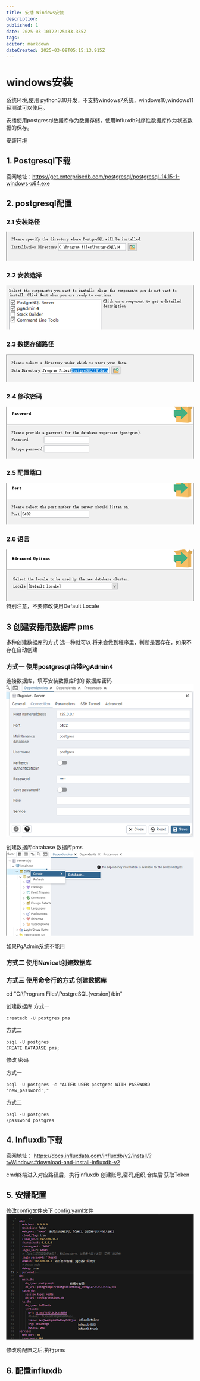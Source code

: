 ```yaml
---
title: 安播 Windows安装
description: 
published: 1
date: 2025-03-10T22:25:33.335Z
tags: 
editor: markdown
dateCreated: 2025-03-09T05:15:13.915Z
---
```


# windows安装
系统环境,使用 python3.10开发，不支持windows7系统，windows10,windows11经测试可以使用。


安播使用postgresql数据库作为数据存储，使用influxdb时序性数据库作为状态数据的保存。

安装环境
## 1. Postgresql下载
官网地址：https://get.enterprisedb.com/postgresql/postgresql-14.15-1-windows-x64.exe


## 2. postgresql配置
### 2.1 安装路径
![1.png](/image/postgresql/1.png)

### 2.2 安装选择
![2.png](/image/postgresql/2.png)

### 2.3 数据存储路径
![3.png](/image/postgresql/3.png)

### 2.4 修改密码
![4.png](/image/postgresql/4.png)

### 2.5 配置端口
![5.png](/image/postgresql/5.png)

### 2.6 语言 
![6.png](/image/postgresql/6.png)
特别注意，不要修改使用Default Locale

## 3 创建安播用数据库 pms
多种创建数据库的方式 选一种就可以
将来会做到程序里，判断是否存在，如果不存在自动创建

### 方式一 使用postgresql自带PgAdmin4
连接数据库，填写安装数据库时的 数据库密码
![8.png](/image/postgresql/8.png)

创建数据库database  数据库pms
![9.png](/image/postgresql/9.png)

如果PgAdmin系统不能用

### 方式二 使用Navicat创建数据库


### 方式三 使用命令行的方式 创建数据库
cd "C:\Program Files\PostgreSQL\{version}\bin"

创建数据库
方式一
```
createdb -U postgres pms
```

方式二
```
psql -U postgres
CREATE DATABASE pms;
```

修改 密码

方式一
```
psql -U postgres -c "ALTER USER postgres WITH PASSWORD 'new_password';"
```

方式二
```
psql -U postgres
\password postgres
```


## 4. Influxdb下载
官网地址： https://docs.influxdata.com/influxdb/v2/install/?t=Windows#download-and-install-influxdb-v2

cmd终端进入对应路径后，执行influxdb
创建账号,密码,组织,仓库后 获取Token


## 5. 安播配置
修改config文件夹下  config.yaml文件
![10.png](/image/postgresql/10.png)

修改晚配置之后,执行pms


## 6. 配置influxdb

